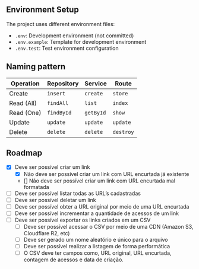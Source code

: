 ## Environment Setup

The project uses different environment files:

- `.env`: Development environment (not committed)
- `.env.example`: Template for development environment
- `.env.test`: Test environment configuration

## Naming pattern

| Operation  | Repository | Service   | Route     |
| ---------- | ---------- | --------- | --------- |
| Create     | `insert`   | `create`  | `store`   |
| Read (All) | `findAll`  | `list`    | `index`   |
| Read (One) | `findById` | `getById` | `show`    |
| Update     | `update`   | `update`  | `update`  |
| Delete     | `delete`   | `delete`  | `destroy` |

## Roadmap

- [x]  Deve ser possível criar um link
    - [x]  Não deve ser possível criar um link com URL encurtada já existente
    - []  Não deve ser possível criar um link com URL encurtada mal formatada
- [ ]  Deve ser possível listar todas as URL’s cadastradas
- [ ]  Deve ser possível deletar um link
- [ ]  Deve ser possível obter a URL original por meio de uma URL encurtada
- [ ]  Deve ser possível incrementar a quantidade de acessos de um link
- [ ]  Deve ser possível exportar os links criados em um CSV
    - [ ]  Deve ser possível acessar o CSV por meio de uma CDN (Amazon S3, Cloudflare R2, etc)
    - [ ]  Deve ser gerado um nome aleatório e único para o arquivo
    - [ ]  Deve ser possível realizar a listagem de forma performática
    - [ ]  O CSV deve ter campos como, URL original, URL encurtada, contagem de acessos e data de criação.
